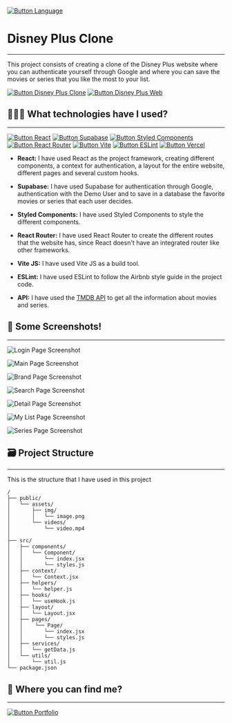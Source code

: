 [Button Language]: https://img.shields.io/badge/Leer%20En%20Español-000000?style=for-the-badge

[![Button Language]](https://github.com/MartinWebDev95/DisneyPlusClone/tree/master/Frontend/README.md)

# Disney Plus Clone
---
[Button Disney Plus Web]: https://img.shields.io/badge/Disney%20Plus%20Original-0B5B9E?style=for-the-badge
[Button Disney Plus Clone]: https://img.shields.io/badge/Disney%20Plus%20Clon-0B5B9E?style=for-the-badge

This project consists of creating a clone of the Disney Plus website where you can authenticate yourself through Google and where you can save the movies or series that you like the most to your list.

[![Button Disney Plus Clone]](https://disneyplus-clone-app.vercel.app/)
[![Button Disney Plus Web]](https://www.disneyplus.com)

## 👨🏽‍💻 What technologies have I used?
---

[Button Vercel]: https://img.shields.io/badge/Deploy%20on%20Vercel-000000?style=for-the-badge&logo=vercel
[Button Supabase]: https://img.shields.io/badge/Supabase-000000?style=for-the-badge&logo=supabase
[Button React]: https://img.shields.io/badge/React-000000?style=for-the-badge&logo=react
[Button Styled Components]:https://img.shields.io/badge/Styled%20Components-000000?style=for-the-badge&logo=styled-components
[Button React Router]:https://img.shields.io/badge/React%20Router-000000?style=for-the-badge&logo=react-router
[Button Vite]:https://img.shields.io/badge/Vite-000000?style=for-the-badge&logo=vite
[Button ESLint]:https://img.shields.io/badge/ESLint-000000?style=for-the-badge&logo=eslint

[![Button React]](https://es.react.dev/)
[![Button Supabase]](https://supabase.com/)
[![Button Styled Components]](https://styled-components.com/)
[![Button React Router]](https://reactrouter.com/en/main)
[![Button Vite]](https://vitejs.dev/)
[![Button ESLint]](https://eslint.org/)
[![Button Vercel]](https://vercel.com/)

- **React:** I have used React as the project framework, creating different components, a context for authentication, a layout for the entire website, different pages and several custom hooks.

- **Supabase:** I have used Supabase for authentication through Google, authentication with the Demo User and to save in a database the favorite movies or series that each user decides.

- **Styled Components:** I have used Styled Components to style the different components.

- **React Router:** I have used React Router to create the different routes that the website has, since React doesn't have an integrated router like other frameworks.

- **Vite JS:** I have used Vite JS as a build tool.

- **ESLint:** I have used ESLint to follow the Airbnb style guide in the project code.

- **API:** I have used the [TMDB API](https://developer.themoviedb.org/docs/getting-started) to get all the information about movies and series.

## 📸 Some Screenshots!
---

![Login Page Screenshot](https://github.com/MartinWebDev95/DisneyPlusClone/tree/master/Frontend/public/assets/img/screenshots/loginPage.png)

![Main Page Screenshot](https://github.com/MartinWebDev95/DisneyPlusClone/tree/master/Frontend/public/assets/img/screenshots/mainPage.png)

![Brand Page Screenshot](https://github.com/MartinWebDev95/DisneyPlusClone/tree/master/Frontend/public/assets/img/screenshots/brandPage.png)

![Search Page Screenshot](https://github.com/MartinWebDev95/DisneyPlusClone/tree/master/Frontend/public/assets/img/screenshots/searchPage.png)

![Detail Page Screenshot](https://github.com/MartinWebDev95/DisneyPlusClone/tree/master/Frontend/public/assets/img/screenshots/detailPage.png)

![My List Page Screenshot](https://github.com/MartinWebDev95/DisneyPlusClone/tree/master/Frontend/public/assets/img/screenshots/myListPage.png)

![Series Page Screenshot](https://github.com/MartinWebDev95/DisneyPlusClone/tree/master/Frontend/public/assets/img/screenshots/seriesPage.png)

## 🗃️ Project Structure
---

This is the structure that I have used in this project

```text
/
├── public/
│   └── assets/
│       ├── img/
│       │   └── image.png
│       └── videos/
│           └── video.mp4
│
├── src/
│   ├── components/
│   │   └── Component/
│   │       └── index.jsx
│   │       └── styles.js
│   ├── context/
│   │   └── Context.jsx
│   ├── helpers/
│   │   └── helper.js
│   ├── hooks/
│   │   └── useHook.js
│   ├── layout/
│   │   └── Layout.jsx
│   ├── pages/
│   │    └── Page/
│   │       └── index.jsx
│   │       └── styles.js
│   ├── services/
│   │   └── getData.js
│   └── utils/
│       └── util.js
└── package.json
```
## 👀 Where you can find me?
---

[Button Portfolio]: https://img.shields.io/badge/Visit%20My%20Portfolio-000000?style=for-the-badge

[![Button Portfolio]](https://my-portolio-martinwebdev95.vercel.app/)
